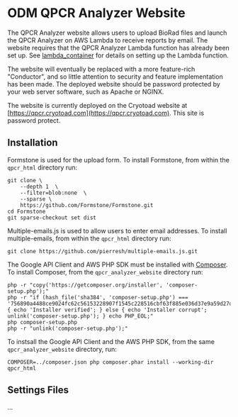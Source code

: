 # ODM QPCR Analyzer Website

The QPCR Analyzer website allows users to upload BioRad files and launch the QPCR Analyzer on AWS Lambda to receive reports by email. The website requires that the QPCR Analyzer Lambda function has already been set up. See [lambda_container](../lambda_container) for details on setting up the Lambda function.

The website will eventually be replaced with a more feature-rich "Conductor", and so little attention to security and feature implementation has been made. The deployed website should be password protected by your web server software, such as Apache or NGINX.

The website is currently deployed on the Cryotoad website at [https://qpcr.cryotoad.com](https://qpcr.cryotoad.com). This site is password protect.

## Installation

Formstone is used for the upload form. To install Formstone, from within the `qpcr_html` directory run:

    git clone \
        --depth 1  \
        --filter=blob:none  \
        --sparse \
        https://github.com/Formstone/Formstone.git
    cd Formstone
    git sparse-checkout set dist

Multiple-emails.js is used to allow users to enter email addresses. To install multiple-emails, from within the `qpcr_html` directory run:

    git clone https://github.com/pierresh/multiple-emails.js.git

The Google API Client and AWS PHP SDK must be installed with [Composer](https://getcomposer.org). To install Composer, from the `qpcr_analyzer_website` directory run:

    php -r "copy('https://getcomposer.org/installer', 'composer-setup.php');"
    php -r "if (hash_file('sha384', 'composer-setup.php') === '756890a4488ce9024fc62c56153228907f1545c228516cbf63f885e036d37e9a59d27d63f46af1d4d07ee0f76181c7d3') { echo 'Installer verified'; } else { echo 'Installer corrupt'; unlink('composer-setup.php'); } echo PHP_EOL;"
    php composer-setup.php
    php -r "unlink('composer-setup.php');"

To instsall the Google API Client and the AWS PHP SDK, from the same `qpcr_analyzer_website` directory, run:

    COMPOSER=../composer.json php composer.phar install --working-dir qpcr_html

## Settings Files

...